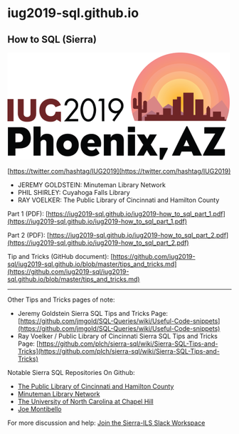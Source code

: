 # iug2019-sql.github.io

## How to SQL (Sierra)

![iug2019-logo_small.png](https://github.com/iug2019-sql/iug2019-sql.github.io/raw/master/img/iug2019-logo_small.png "IUG 2019")

[https://twitter.com/hashtag/IUG2019](https://twitter.com/hashtag/IUG2019)

* JEREMY GOLDSTEIN: Minuteman Library Network
* PHIL SHIRLEY: Cuyahoga Falls Library
* RAY VOELKER: The Public Library of Cincinnati and Hamilton County

Part 1 (PDF): [https://iug2019-sql.github.io/iug2019-how_to_sql_part_1.pdf](https://iug2019-sql.github.io/iug2019-how_to_sql_part_1.pdf)

Part 2 (PDF): [https://iug2019-sql.github.io/iug2019-how_to_sql_part_2.pdf](https://iug2019-sql.github.io/iug2019-how_to_sql_part_2.pdf)

Tip and Tricks (GitHub document): [https://github.com/iug2019-sql/iug2019-sql.github.io/blob/master/tips_and_tricks.md](https://github.com/iug2019-sql/iug2019-sql.github.io/blob/master/tips_and_tricks.md)

___

Other Tips and Tricks pages of note:
* Jeremy Goldstein Sierra SQL Tips and Tricks Page: [https://github.com/jmgold/SQL-Queries/wiki/Useful-Code-snippets](https://github.com/jmgold/SQL-Queries/wiki/Useful-Code-snippets)
* Ray Voelker / Public Library of Cincinnati Sierra SQL Tips and Tricks Page: [https://github.com/plch/sierra-sql/wiki/Sierra-SQL-Tips-and-Tricks](https://github.com/plch/sierra-sql/wiki/Sierra-SQL-Tips-and-Tricks)

Notable Sierra SQL Repositories On Github:

* [The Public Library of Cincinnati and Hamilton County](https://github.com/plch/sierra-sql/wiki)
* [Minuteman Library Network](https://github.com/jmgold/SQL-Queries/wiki)
* [The University of North Carolina at Chapel Hill](https://github.com/UNC-Libraries/III-Sierra-SQL/wiki)
* [Joe Montibello](https://github.com/joemontibello/iii-sql-queries)

For more discussion and help:
[Join the Sierra-ILS Slack Workspace](https://join.slack.com/t/sierra-ils/shared_invite/enQtMzgwNDc4MTcxOTA5LWFkZDdhODIxNTY1MzIyMTI4MmM2YTk1MDQzMzY4MmZjYzcyMGY1NWQwM2UzMTBmZDE2NTVhZDJmMTZjN2ZlMTU)
